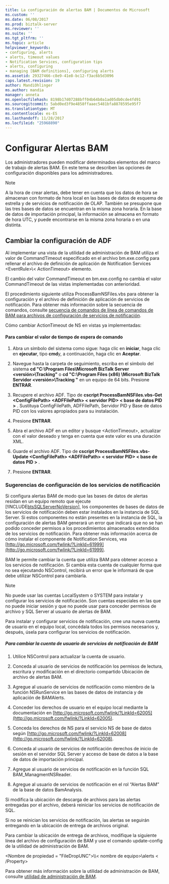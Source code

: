 ```yaml
---
title: La configuración de alertas BAM | Documentos de Microsoft
ms.custom: ''
ms.date: 06/08/2017
ms.prod: biztalk-server
ms.reviewer: ''
ms.suite: ''
ms.tgt_pltfrm: ''
ms.topic: article
helpviewer_keywords:
- configuring, alerts
- alerts, timeout values
- Notification Services, configuration tips
- alerts, configuring
- managing [BAM definitions], configuring alerts
ms.assetid: 29327466-c8e9-41e8-bc12-f3ac6b5d3096
caps.latest.revision: 19
author: MandiOhlinger
ms.author: mandia
manager: anneta
ms.openlocfilehash: 8198b17d07288bff04b64b0a1ad05db0cde4fd91
ms.sourcegitcommit: 5abd0ed3f9e4858ffaaec5481bfa8878595e95f7
ms.translationtype: MT
ms.contentlocale: es-ES
ms.lasthandoff: 11/28/2017
ms.locfileid: "25968890"
---
```

# <a name="configuring-bam-alerts"></a>Configurar Alertas BAM
Los administradores pueden modificar determinados elementos del marco de trabajo de alertas BAM. En este tema se describen las opciones de configuración disponibles para los administradores.  
  
> [!NOTE]
>  A la hora de crear alertas, debe tener en cuenta que los datos de hora se almacenan con formato de hora local en las bases de datos de esquema de estrella y de servicios de notificación de OLAP. También se presupone que las tres bases de datos se encuentran en la misma zona horaria. En la base de datos de importación principal, la información se almacena en formato de hora UTC, y puede encontrarse en la misma zona horaria o en una distinta.  
  
## <a name="changing-the-adf-configuration"></a>Cambiar la configuración de ADF  
 Al implementar una vista de la utilidad de administración de BAM utiliza el valor de CommandTimeout especificado en el archivo bm.exe.config para rellenar el archivo de definición de aplicación de Notification Services \<EventRule\>\\< ActionTimeout\> elemento.  
  
 El cambio del valor CommandTimeout en bm.exe.config no cambia el valor CommandTimeout de las vistas implementadas con anterioridad.  
  
 El procedimiento siguiente utiliza ProcessBamNSFiles.vbs para obtener la configuración y el archivo de definición de aplicación de servicios de notificación. Para obtener más información sobre la secuencia de comandos, consulte [secuencia de comandos de línea de comandos de BAM para archivos de configuración de servicios de notificación](../core/bam-command-line-script-for-notification-services-configuration-files.md).  
  
 Cómo cambiar ActionTimeout de NS en vistas ya implementadas:  
  
#### <a name="to-change-the-command-timeout-value"></a>Para cambiar el valor de tiempo de espera de comando  
  
1.  Abra un símbolo del sistema como sigue: haga clic en **iniciar**, haga clic en **ejecutar**, tipo **cmd**y, a continuación, haga clic en **Aceptar**.  
  
2.  Navegue hasta la carpeta de seguimiento, escriba en el símbolo del sistema **cd "C:\Program Files\Microsoft BizTalk Server \<versión\>\Tracking"** o **cd "C:\Program Files (x86) \Microsoft BizTalk Servidor \<versión\>\Tracking "** en un equipo de 64 bits. Presione **ENTRAR**.  
  
3.  Recupere el archivo ADF. Tipo de **cscript ProcessBamNSFiles.vbs-Get \<ConfigFilePath\> \<ADFFilePath\> \< servidor PID\> \< base de datos PID \>** . Sustituya ConfigFilePath, ADFFilePath, Servidor PID y Base de datos PID con los valores apropiados para su instalación.  
  
4.  Presione **ENTRAR**.  
  
5.  Abra el archivo ADF en un editor y busque \<ActionTimeout\>, actualizar con el valor deseado y tenga en cuenta que este valor es una duración XML.  
  
6.  Guarde el archivo ADF. Tipo de **cscript ProcessBamNSFiles.vbs-Update \<ConfigFilePath\> \<ADFFilePath\> \< servidor PID\> \< base de datos PID \>** .  
  
7.  Presione **ENTRAR**.  
  
### <a name="notification-service-configuration-tips"></a>Sugerencias de configuración de los servicios de notificación  
 Si configura alertas BAM de modo que las bases de datos de alertas residan en un equipo remoto que ejecute [!INCLUDE[btsSQLServerNoVersion](../includes/btssqlservernoversion-md.md)], los componentes de bases de datos de los servicios de notificación deben estar instalados en la instancia de SQL Server. Si estos componentes no están presentes en la instancia de SQL, la configuración de alertas BAM generará un error que indicará que no se han podido conceder permisos a los procedimientos almacenados extendidos de los servicios de notificación. Para obtener más información acerca de cómo instalar el componente de Notification Services, vea [http://go.microsoft.com/fwlink/?LinkId=61999](http://go.microsoft.com/fwlink/?LinkId=61999).  
  
 BAM le permite cambiar la cuenta que utiliza BAM para obtener acceso a los servicios de notificación. Si cambia esta cuenta de cualquier forma que no sea ejecutando NSControl, recibirá un error que le informará de que debe utilizar NSControl para cambiarla.  
  
> [!NOTE]
>  No puede usar las cuentas LocalSystem o SYSTEM para instalar y configurar los servicios de notificación. Son cuentas especiales en las que no puede iniciar sesión y que no puede usar para conceder permisos de archivo y SQL Server al usuario de alertas de BAM.  
>   
>  Para instalar y configurar servicios de notificación, cree una nueva cuenta de usuario en el equipo local, concédala todos los permisos necesarios y, después, úsela para configurar los servicios de notificación.  
  
##### <a name="to-change-ns-user-account-for-bam"></a>Para cambiar la cuenta de usuario de servicios de notificación de BAM  
  
1.  Utilice NSControl para actualizar la cuenta de usuario.  
  
2.  Conceda al usuario de servicios de notificación los permisos de lectura, escritura y modificación en el directorio compartido Ubicación de archivo de alertas BAM.  
  
3.  Agregue al usuario de servicios de notificación como miembro de la función NSRunService en las bases de datos de instancia y de aplicación de BAMAlerts.  
  
4.  Conceder los derechos de usuario en el equipo local mediante la documentación en [http://go.microsoft.com/fwlink/?LinkId=62005](http://go.microsoft.com/fwlink/?LinkId=62005).  
  
5.  Conceda los derechos de NS para el servicio NS de base de datos según [http://go.microsoft.com/fwlink/?LinkId=62008](http://go.microsoft.com/fwlink/?LinkId=62008).  
  
6.  Conceda al usuario de servicios de notificación derechos de inicio de sesión en el servidor SQL Server y acceso de base de datos a la base de datos de importación principal.  
  
7.  Agregue al usuario de servicios de notificación en la función SQL BAM_ManagmentNSReader.  
  
8.  Agregue al usuario de servicios de notificación en el rol “Alertas BAM” de la base de datos BamAnalysis.  
  
 Si modifica la ubicación de descarga de archivos para las alertas entregadas por el archivo, deberá reiniciar los servicios de notificación de SQL.  
  
 Si no se reinician los servicios de notificación, las alertas se seguirán entregando en la ubicación de entrega de archivos original.  
  
 Para cambiar la ubicación de entrega de archivos, modifique la siguiente línea del archivo de configuración de BAM y use el comando update-config de la utilidad de administración de BAM.  
  
 \<Nombre de propiedad = "FileDropUNC"\>\\\\< nombre de equipo\>\alerts \< /Property\>  
  
 Para obtener más información sobre la utilidad de administración de BAM, consulte [utilidad de administración de BAM](../core/bam-management-utility.md).